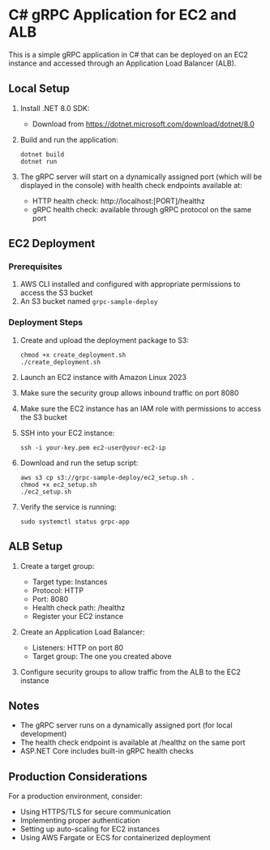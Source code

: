 # C# gRPC Application for EC2 and ALB

This is a simple gRPC application in C# that can be deployed on an EC2 instance and accessed through an Application Load Balancer (ALB).

## Local Setup

1. Install .NET 8.0 SDK:
   - Download from https://dotnet.microsoft.com/download/dotnet/8.0

2. Build and run the application:
   ```
   dotnet build
   dotnet run
   ```

3. The gRPC server will start on a dynamically assigned port (which will be displayed in the console) with health check endpoints available at:
   - HTTP health check: http://localhost:[PORT]/healthz
   - gRPC health check: available through gRPC protocol on the same port

## EC2 Deployment

### Prerequisites

1. AWS CLI installed and configured with appropriate permissions to access the S3 bucket
2. An S3 bucket named `grpc-sample-deploy`

### Deployment Steps

1. Create and upload the deployment package to S3:
   ```
   chmod +x create_deployment.sh
   ./create_deployment.sh
   ```

2. Launch an EC2 instance with Amazon Linux 2023

3. Make sure the security group allows inbound traffic on port 8080

4. Make sure the EC2 instance has an IAM role with permissions to access the S3 bucket

5. SSH into your EC2 instance:
   ```
   ssh -i your-key.pem ec2-user@your-ec2-ip
   ```

6. Download and run the setup script:
   ```
   aws s3 cp s3://grpc-sample-deploy/ec2_setup.sh .
   chmod +x ec2_setup.sh
   ./ec2_setup.sh
   ```

7. Verify the service is running:
   ```
   sudo systemctl status grpc-app
   ```

## ALB Setup

1. Create a target group:
   - Target type: Instances
   - Protocol: HTTP
   - Port: 8080
   - Health check path: /healthz
   - Register your EC2 instance

2. Create an Application Load Balancer:
   - Listeners: HTTP on port 80
   - Target group: The one you created above

3. Configure security groups to allow traffic from the ALB to the EC2 instance

## Notes

- The gRPC server runs on a dynamically assigned port (for local development)
- The health check endpoint is available at /healthz on the same port
- ASP.NET Core includes built-in gRPC health checks

## Production Considerations

For a production environment, consider:
- Using HTTPS/TLS for secure communication
- Implementing proper authentication
- Setting up auto-scaling for EC2 instances
- Using AWS Fargate or ECS for containerized deployment